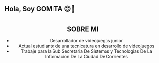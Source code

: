## Hola, Soy GOMITA 😊👋
<div align="center">
  <h1 align="center"></h1>

## SOBRE MI 
- Desarrollador de videojuegos junior
- Actual estudiante de una tecnicatura en desarrollo de videojuegos
- Trabaje para la Sub Secretaria De Sistemas y Tecnologias De La Informacion De La Ciudad De Corrientes
<br>


<!--
**GOMITAEXE2/GOMITAEXE2** is a ✨ _special_ ✨ repository because its `README.md` (this file) appears on your GitHub profile.

Here are some ideas to get you started:

- 🔭 I’m currently working on ...
- 🌱 I’m currently learning ...
- 👯 I’m looking to collaborate on ...
- 🤔 I’m looking for help with ...
- 💬 Ask me about ...
- 📫 How to reach me: ...
- 😄 Pronouns: ...
- ⚡ Fun fact: ...
-->
